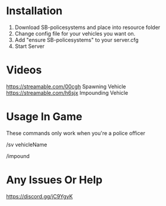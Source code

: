 
# Installation
1. Download SB-policesystems and place into resource folder
2. Change config file for your vehicles you want on.
3. Add "ensure SB-policesystems" to your server.cfg
4. Start Server 

# Videos 
https://streamable.com/00cgh Spawning Vehicle
https://streamable.com/h6sjx Impounding Vehicle

# Usage In Game
These commands only work when you're a police officer

/sv vehicleName

/impound 

# Any Issues Or Help 
https://discord.gg/jC9YgyK
